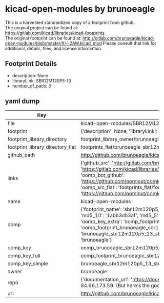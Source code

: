 # kicad-open-modules by brunoeagle  
This is a harvested standardized copy of a footprint from github.  
The original project can be found at:  
https://gitlab.com/kicad/libraries/kicad-footprints  
The original footprint can be found at:
http://gitlab.com/brunoeagle/kicad-open-modules/blob/master/XH-2AW.kicad_mod
Please consult that link for additional, details, files, and license information.  
## Footprint Details
* description: None  
* libraryLink: SBR12M120P5-13  
* number_of_pads: 3  
## yaml dump  
| Key | Value |  
| --- | --- |  
| file | kicad-open-modules/SBR12M120P5-13.kicad_mod |  
| footprint | {'description': None, 'libraryLink': 'SBR12M120P5-13', 'number_of_pads': 3} |  
| footprint_library_directory | footprint_library_owner/brunoeagle_kicad-open-modules |  
| footprint_library_directory_flat | footprints_flat/brunoeagle_sbr12m120p5_13_sbr12m120p5_13/working |  
| github_path | http://github.com/brunoeagle/kicad-open-modules/blob/master/SBR12M120P5-13.kicad_mod |  
| links | {'github_src': 'http://gitlab.com/brunoeagle/kicad-open-modules/blob/master/XH-2AW.kicad_mod', 'github_src_repo': 'https://gitlab.com/kicad/libraries/kicad-footprints', 'oomp_bot': 'footprints/brunoeagle_sbr12m120p5_13_sbr12m120p5_13/working', 'oomp_bot_github': 'https://github.com/oomlout/oomlout_oomp_footprint_bot/tree/main/footprints/brunoeagle_sbr12m120p5_13_sbr12m120p5_13/working', 'oomp_src_flat': 'footprints_flat/footprints_flat/brunoeagle_sbr12m120p5_13_sbr12m120p5_13/working', 'oomp_src_flat_github': 'https://github.com/oomlout/oomlout_oomp_footprint_src/tree/main/footprints_flat/brunoeagle_sbr12m120p5_13_sbr12m120p5_13/working'} |  
| name | kicad-open-modules |  
| oomp | {'footprint_name': 'sbr12m120p5_13', 'library_name': 'sbr12m120p5_13_kicad_mod', 'md5': '1abb3db3afb26b11fe9f89f541cc2c5b', 'md5_10': '1abb3db3af', 'md5_5': '1abb3', 'md5_6': '1abb3d', 'oomp_key': 'oomp_brunoeagle_sbr12m120p5_13_sbr12m120p5_13', 'oomp_key_extra': 'oomp_footprint_brunoeagle_sbr12m120p5_13_sbr12m120p5_13', 'oomp_key_full': 'oomp_footprint_brunoeagle_sbr12m120p5_13_sbr12m120p5_13_1abb3d', 'oomp_key_simple': 'brunoeagle_sbr12m120p5_13_sbr12m120p5_13', 'original_filename': 'kicad-open-modules/SBR12M120P5-13.kicad_mod', 'owner_name': 'brunoeagle'} |  
| oomp_key | oomp_brunoeagle_sbr12m120p5_13_sbr12m120p5_13 |  
| oomp_key_full | oomp_footprint_brunoeagle_sbr12m120p5_13_sbr12m120p5_13 |  
| oomp_key_simple | brunoeagle_sbr12m120p5_13_sbr12m120p5_13 |  
| owner | brunoeagle |  
| repo | {'documentation_url': 'https://docs.github.com/rest/overview/resources-in-the-rest-api#rate-limiting', 'message': "API rate limit exceeded for 84.66.173.59. (But here's the good news: Authenticated requests get a higher rate limit. Check out the documentation for more details.)"} |  
| url | http://github.com/brunoeagle/kicad-open-modules |  

